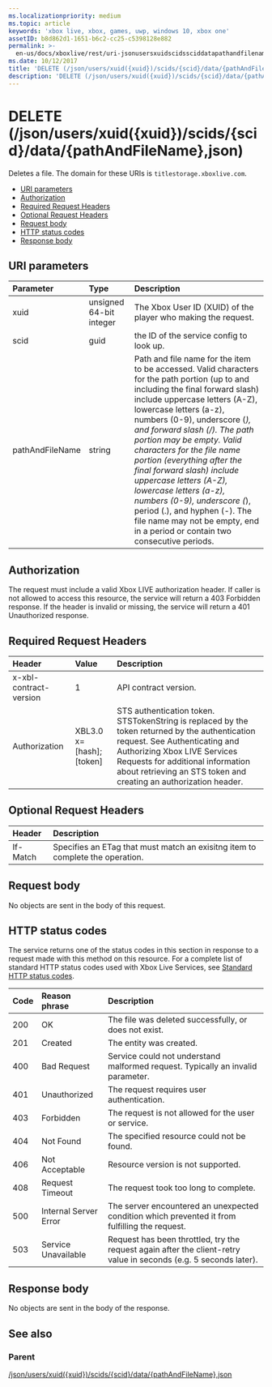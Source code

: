 ```yaml
---
ms.localizationpriority: medium
ms.topic: article
keywords: 'xbox live, xbox, games, uwp, windows 10, xbox one'
assetID: b8d862d1-1651-b6c2-cc25-c5398128e882
permalink: >-
  en-us/docs/xboxlive/rest/uri-jsonusersxuidscidssciddatapathandfilenametype-delete.html
ms.date: 10/12/2017
title: 'DELETE (/json/users/xuid({xuid})/scids/{scid}/data/{pathAndFileName},json)'
description: 'DELETE (/json/users/xuid({xuid})/scids/{scid}/data/{pathAndFileName},json)'
---
```


# DELETE \(/json/users/xuid\({xuid}\)/scids/{scid}/data/{pathAndFileName},json\)

Deletes a file. The domain for these URIs is `titlestorage.xboxlive.com`.

* [URI parameters](delete-json-users-xuid-xuid-scids-scid-data-pathandfilename-json.md#ID4EX)
* [Authorization](delete-json-users-xuid-xuid-scids-scid-data-pathandfilename-json.md#ID4EEB)
* [Required Request Headers](delete-json-users-xuid-xuid-scids-scid-data-pathandfilename-json.md#ID4ERB)
* [Optional Request Headers](delete-json-users-xuid-xuid-scids-scid-data-pathandfilename-json.md#ID4E1C)
* [Request body](delete-json-users-xuid-xuid-scids-scid-data-pathandfilename-json.md#ID4EWD)
* [HTTP status codes](delete-json-users-xuid-xuid-scids-scid-data-pathandfilename-json.md#ID4EDE)
* [Response body](delete-json-users-xuid-xuid-scids-scid-data-pathandfilename-json.md#ID4EUBAC)

## URI parameters <a id="ID4EX"></a>

| Parameter | Type | Description |
| :--- | :--- | :--- |
| xuid | unsigned 64-bit integer | The Xbox User ID \(XUID\) of the player who making the request. |
| scid | guid | the ID of the service config to look up. |
| pathAndFileName | string | Path and file name for the item to be accessed. Valid characters for the path portion \(up to and including the final forward slash\) include uppercase letters \(A-Z\), lowercase letters \(a-z\), numbers \(0-9\), underscore \(_\), and forward slash \(/\). The path portion may be empty. Valid characters for the file name portion \(everything after the final forward slash\) include uppercase letters \(A-Z\), lowercase letters \(a-z\), numbers \(0-9\), underscore \(_\), period \(.\), and hyphen \(-\). The file name may not be empty, end in a period or contain two consecutive periods. |

## Authorization <a id="ID4EEB"></a>

The request must include a valid Xbox LIVE authorization header. If caller is not allowed to access this resource, the service will return a 403 Forbidden response. If the header is invalid or missing, the service will return a 401 Unauthorized response.

## Required Request Headers <a id="ID4ERB"></a>

| Header | Value | Description |
| :--- | :--- | :--- |
| x-xbl-contract-version | 1 | API contract version. |
| Authorization | XBL3.0 x=\[hash\];\[token\] | STS authentication token. STSTokenString is replaced by the token returned by the authentication request. See Authenticating and Authorizing Xbox LIVE Services Requests for additional information about retrieving an STS token and creating an authorization header. |

## Optional Request Headers <a id="ID4E1C"></a>

| Header | Description |
| :--- | :--- |
| If-Match | Specifies an ETag that must match an exisitng item to complete the operation. |

## Request body <a id="ID4EWD"></a>

No objects are sent in the body of this request.

## HTTP status codes <a id="ID4EDE"></a>

The service returns one of the status codes in this section in response to a request made with this method on this resource. For a complete list of standard HTTP status codes used with Xbox Live Services, see [Standard HTTP status codes](https://github.com/LucienHH/docs-xsapi/tree/8aaeb3d77dec37e3bd2a1d99ea913649665f2490/additional/httpstatuscodes.md).

| Code | Reason phrase | Description |
| :--- | :--- | :--- |
| 200 | OK | The file was deleted successfully, or does not exist. |
| 201 | Created | The entity was created. |
| 400 | Bad Request | Service could not understand malformed request. Typically an invalid parameter. |
| 401 | Unauthorized | The request requires user authentication. |
| 403 | Forbidden | The request is not allowed for the user or service. |
| 404 | Not Found | The specified resource could not be found. |
| 406 | Not Acceptable | Resource version is not supported. |
| 408 | Request Timeout | The request took too long to complete. |
| 500 | Internal Server Error | The server encountered an unexpected condition which prevented it from fulfilling the request. |
| 503 | Service Unavailable | Request has been throttled, try the request again after the client-retry value in seconds \(e.g. 5 seconds later\). |

## Response body <a id="ID4EUBAC"></a>

No objects are sent in the body of the response.

## See also <a id="ID4EDCAC"></a>

### Parent <a id="ID4EFCAC"></a>

[/json/users/xuid\({xuid}\)/scids/{scid}/data/{pathAndFileName},json](https://github.com/LucienHH/docs-xsapi/tree/8aaeb3d77dec37e3bd2a1d99ea913649665f2490/work-in-progress/title-storage/uri-jsonusersxuidscidssciddatapathandfilenametype.md)

